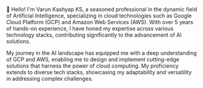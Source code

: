 👋 Hello! I'm Varun Kashyap KS, a seasoned professional in the dynamic field of Artificial Intelligence, specializing in cloud technologies such as Google Cloud Platform (GCP) and Amazon Web Services (AWS). With over 5 years of hands-on experience, I have honed my expertise across various technology stacks, contributing significantly to the advancement of AI solutions.

My journey in the AI landscape has equipped me with a deep understanding of GCP and AWS, enabling me to design and implement cutting-edge solutions that harness the power of cloud computing. My proficiency extends to diverse tech stacks, showcasing my adaptability and versatility in addressing complex challenges.
 
 
